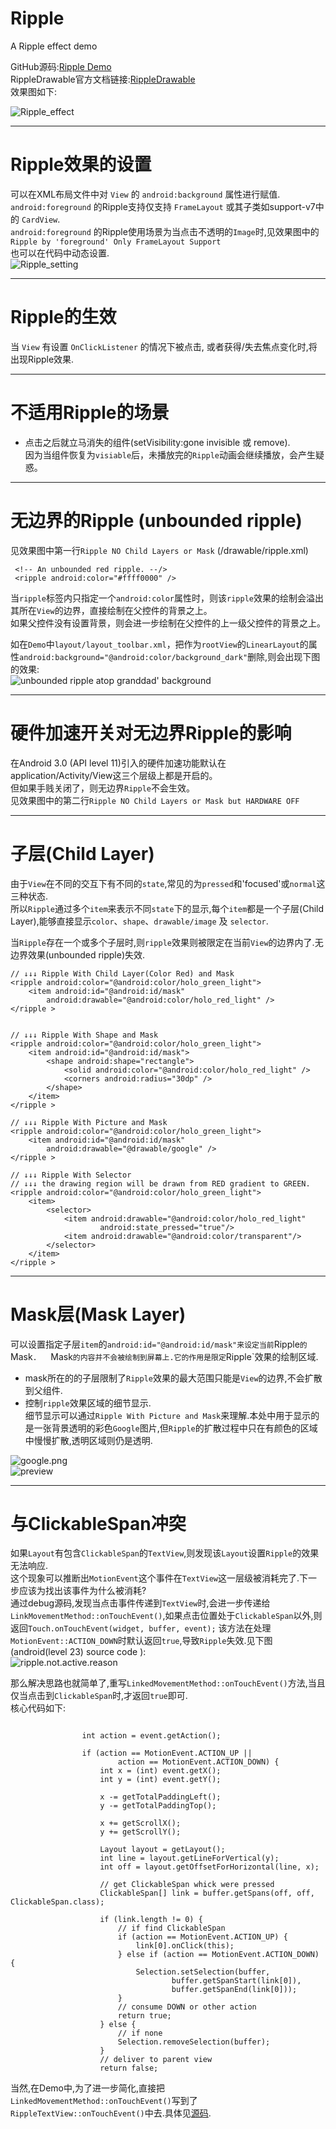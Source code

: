 # Ripple
A Ripple effect demo



GitHub源码:[Ripple Demo](https://github.com/sodino/Ripple/)  
RippleDrawable官方文档链接:[RippleDrawable](https://developer.android.com/reference/android/graphics/drawable/RippleDrawable.html)  
效果图如下:

![Ripple_effect](preview.gif)



--------------

# Ripple效果的设置

可以在XML布局文件中对 `View` 的 `android:background` 属性进行赋值.  
`android:foreground` 的Ripple支持仅支持 `FrameLayout` 或其子类如support-v7中的 `CardView`.  
`android:foreground` 的Ripple使用场景为当点击不透明的`Image`时,见效果图中的`Ripple by 'foreground' Only FrameLayout Support`  
也可以在代码中动态设置.  
![Ripple_setting](http://ww2.sinaimg.cn/mw1024/e3dc9ceagw1fb6benb32cj20k50gltdb.jpg)

--------------
# Ripple的生效

当 `View` 有设置 `OnClickListener` 的情况下被点击, 或者获得/失去焦点变化时,将出现Ripple效果.


--------------

# 不适用Ripple的场景

* 点击之后就立马消失的组件(setVisibility:gone invisible 或 remove).      
  因为当组件恢复为`visiable`后，未播放完的`Ripple`动画会继续播放，会产生疑惑。

--------------
# 无边界的Ripple (unbounded ripple)  

见效果图中第一行`Ripple NO Child Layers or Mask` (/drawable/ripple.xml)

````  
 <!-- An unbounded red ripple. --/>
 <ripple android:color="#ffff0000" />
````  

当`ripple`标签内只指定一个`android:color`属性时，则该`ripple`效果的绘制会溢出其所在`View`的边界，直接绘制在父控件的背景之上。  
如果父控件没有设置背景，则会进一步绘制在父控件的上一级父控件的背景之上。  

如在`Demo`中`layout/layout_toolbar.xml`，把作为`rootView`的`LinearLayout`的属性`android:background="@android:color/background_dark"`删除,则会出现下图的效果:  
![unbounded ripple atop granddad' background](http://ww3.sinaimg.cn/mw1024/e3dc9ceagw1fb6bpb1iy6j20lt0b8gms.jpg)


---------------

# 硬件加速开关对无边界Ripple的影响

在Android 3.0 (API level 11)引入的硬件加速功能默认在application/Activity/View这三个层级上都是开启的。  
但如果手贱关闭了，则无边界`Ripple`不会生效。   
见效果图中的第二行`Ripple NO Child Layers or Mask but HARDWARE OFF`

---------------

# 子层(Child Layer)

由于`View`在不同的交互下有不同的`state`,常见的为`pressed`和'focused'或`normal`这三种状态.  
所以`Ripple`通过多个`item`来表示不同`state`下的显示,每个`item`都是一个子层(Child Layer),能够直接显示`color`、`shape`、`drawable/image` 及 `selector`.  

当`Ripple`存在一个或多个子层时,则`ripple`效果则被限定在当前`View`的边界内了.无边界效果(unbounded ripple)失效.

````
// ↓↓↓ Ripple With Child Layer(Color Red) and Mask
<ripple android:color="@android:color/holo_green_light">
    <item android:id="@android:id/mask"
        android:drawable="@android:color/holo_red_light" />
</ripple >


// ↓↓↓ Ripple With Shape and Mask
<ripple android:color="@android:color/holo_green_light">
    <item android:id="@android:id/mask">
        <shape android:shape="rectangle">
            <solid android:color="@android:color/holo_red_light" />
            <corners android:radius="30dp" />
        </shape>
    </item>
</ripple >

// ↓↓↓ Ripple With Picture and Mask
<ripple android:color="@android:color/holo_green_light">
    <item android:id="@android:id/mask"
        android:drawable="@drawable/google" />
</ripple >

// ↓↓↓ Ripple With Selector
// ↓↓↓ the drawing region will be drawn from RED gradient to GREEN.
<ripple android:color="@android:color/holo_green_light">
    <item>
        <selector>
            <item android:drawable="@android:color/holo_red_light"
                    android:state_pressed="true"/>
            <item android:drawable="@android:color/transparent"/>
        </selector>
    </item>
</ripple >

````

---------------

# Mask层(Mask Layer)
可以设置指定子层`item`的`android:id="@android:id/mask"来设定当前`Ripple`的`Mask`.  
`Mask`的内容并不会被绘制到屏幕上.它的作用是限定`Ripple`效果的绘制区域.
* mask所在的的子层限制了`Ripple`效果的最大范围只能是`View`的边界,不会扩散到父组件.
* 控制`ripple`效果区域的细节显示.  
  细节显示可以通过`Ripple With Picture and Mask`来理解.本处中用于显示的是一张背景透明的彩色`Google`图片,但`Ripple`的扩散过程中只在有颜色的区域中慢慢扩散,透明区域则仍是透明.

![google.png](https://raw.githubusercontent.com/sodino/Ripple/master/app/src/main/res/drawable/google.png)  
![preview](http://ww1.sinaimg.cn/mw690/e3dc9ceagw1fb6dc49h7aj20u109cwfv.jpg)

  

---------------

# 与ClickableSpan冲突  

如果`Layout`有包含`ClickableSpan`的`TextView`,则发现该`Layout`设置`Ripple`的效果无法响应.        
这个现象可以推断出`MotionEvent`这个事件在`TextView`这一层级被消耗完了.下一步应该为找出该事件为什么被消耗?     
通过debug源码,发现当点击事件传递到`TextView`时,会进一步传递给`LinkMovementMethod::onTouchEvent()`,如果点击位置处于`ClickableSpan`以外,则返回`Touch.onTouchEvent(widget, buffer, event);`
该方法在处理`MotionEvent::ACTION_DOWN`时默认返回`true`,导致`Ripple`失效.见下图(android(level 23) source code ):     
![ripple.not.active.reason](http://ww1.sinaimg.cn/mw1024/e3dc9ceagw1fb6kcfkl0vj20ra0w4do2.jpg)  

那么解决思路也就简单了,重写`LinkedMovementMethod::onTouchEvent()`方法,当且仅当点击到`ClickableSpan`时,才返回`true`即可.  
核心代码如下:  
````

                int action = event.getAction();

                if (action == MotionEvent.ACTION_UP ||
                        action == MotionEvent.ACTION_DOWN) {
                    int x = (int) event.getX();
                    int y = (int) event.getY();

                    x -= getTotalPaddingLeft();
                    y -= getTotalPaddingTop();

                    x += getScrollX();
                    y += getScrollY();

                    Layout layout = getLayout();
                    int line = layout.getLineForVertical(y);
                    int off = layout.getOffsetForHorizontal(line, x);

                    // get ClickableSpan whick were pressed
                    ClickableSpan[] link = buffer.getSpans(off, off, ClickableSpan.class);
                    
                    if (link.length != 0) {
                        // if find ClickableSpan
                        if (action == MotionEvent.ACTION_UP) {
                            link[0].onClick(this);
                        } else if (action == MotionEvent.ACTION_DOWN) {
                            Selection.setSelection(buffer,
                                    buffer.getSpanStart(link[0]),
                                    buffer.getSpanEnd(link[0]));
                        }
                        // consume DOWN or other action
                        return true;
                    } else {
                        // if none
                        Selection.removeSelection(buffer);
                    }
                    // deliver to parent view
                    return false;
````

当然,在Demo中,为了进一步简化,直接把`LinkedMovementMethod::onTouchEvent()`写到了`RippleTextView::onTouchEvent()`中去.具体见[源码](https://github.com/sodino/Ripple/blob/master/app/src/main/java/com/sodino/ripple/RippleTextView.java).

